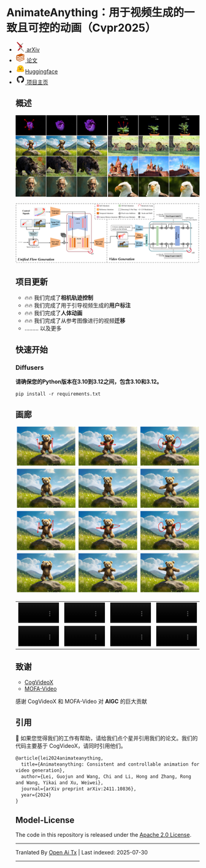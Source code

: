 # AnimateAnything：用于视频生成的一致且可控的动画（Cvpr2025）

  <div class="is-flex is-justify-content-center">
    <ul class="icon-list">
        <li>
            <a target="_blank" href="https://arxiv.org/pdf/2411.10836">
                <img src="https://raw.githubusercontent.com/yu-shaonian/AnimateAnything/main/assets/images/arxiv.png" width="25px" alt="arXiv" class="icon"> arXiv
                    <!-- <h4><strong>arXiv</strong></h4> -->
            </a>
        </li>
        <li>
            <a target="_blank" href="https://arxiv.org/pdf/2411.10836">
                <img src="https://raw.githubusercontent.com/yu-shaonian/AnimateAnything/main/assets/images/book_logo.png" width="25px" alt="Paper" class="icon"> 论文
                    <!-- <h4><strong>arXiv</strong></h4> -->
            </a>
        </li>
    <li>
        <a target="_blank" href="https://yu-shaonian.github.io/Animate_Anything/">
            <img src="https://raw.githubusercontent.com/yu-shaonian/AnimateAnything/main/assets/images/hf-logo.png" width="25px" alt="Code" 			class="icon">Huggingface
            <!-- <h4><strong>Github</strong></h4> -->
        </a>
    </li>           
    <li>
        <a target="_blank" href="https://yu-shaonian.github.io/Animate_Anything/">
            <img src="https://raw.githubusercontent.com/yu-shaonian/AnimateAnything/main/assets/images/github.png" width="25px" alt="Project Page" class="icon"> 项目主页
                <!-- <h4><strong>Github</strong></h4> -->
        </a>
    </li> 



## 概述

![image-20241115035450490](https://raw.githubusercontent.com/yu-shaonian/AnimateAnything/main/assets/images/teaser.png)

![image-20241115035450490](https://raw.githubusercontent.com/yu-shaonian/AnimateAnything/main/assets/images/pipeline.png)

## 项目更新

- 🔥🔥 我们完成了**相机轨迹控制**
- 🔥🔥 我们完成了用于引导视频生成的**用户标注**
- 🔥🔥 我们完成了**人体动画**
- 🔥🔥 我们完成了从参考图像进行的视频**迁移**
- ......... 以及更多

## 快速开始

### Diffusers

**请确保您的Python版本在3.10到3.12之间，包含3.10和3.12。**

```
pip install -r requirements.txt
```
## 画廊

![image-20241115204104582](https://raw.githubusercontent.com/yu-shaonian/AnimateAnything/main/assets/images/all_direction.png)



<table border="0" style="width: 100%; text-align: left; margin-top: 20px;">
  <tr>
      <td>
          <video src="https://yu-shaonian.github.io/Animate_Anything/dynamic_scene/3_animals_ram5.jpg_openvidcheckpoint-2400_final_video.mp4" width="100%" controls autoplay loop></video>
      </td>
      <td>
          <video src="https://yu-shaonian.github.io/Animate_Anything/dynamic_scene/1_animals_2_16.jpg_openvidcheckpoint-2400_final_video.mp4" width="100%" controls autoplay loop></video>
      </td>
       <td>
          <video src="https://yu-shaonian.github.io/Animate_Anything/drag_all_direction/bear_taiji_2.mp4" width="100%" controls autoplay loop></video>
     </td>
      <td>
          <video src="https://yu-shaonian.github.io/Animate_Anything/static_scene/0_scenery_xiangge1.jpg_openvidcheckpoint-2400_final_video.mp4" width="100%" controls autoplay loop></video>
     </td>
  </tr>
  <tr>
      <td>
          <video src="https://yu-shaonian.github.io/Animate_Anything/static_scene/0_scenery_guilin8.jpg_openvidcheckpoint-2400_final_video.mp4" width="100%" controls autoplay loop></video>
      </td>
      <td>
          <video src="https://yu-shaonian.github.io/Animate_Anything/plants_growth/A_purple_flower_bud_is_striving_to_bloom.mp4" width="100%" controls autoplay loop></video>
      </td>
       <td>
          <video src="https://yu-shaonian.github.io/Animate_Anything/static_scene/0_scenery_guilin8.jpg_openvidcheckpoint-2400_final_video.mp4" width="100%" controls autoplay loop></video>
     </td>
      <td>
          <video src="https://yu-shaonian.github.io/Animate_Anything/static_scene/4_scenery_xiangge9.jpg_openvidcheckpoint-2400_final_video.mp4" width="100%" controls autoplay loop></video>
     </td>
  </tr>
</table>

## 致谢

- [CogVideoX](https://github.com/THUDM/CogVideo)
- [MOFA-Video](https://github.com/MyNiuuu/MOFA-Video)

感谢 CogVideoX 和 MOFA-Video 对 **AIGC** 的巨大贡献

## 引用

🌟 如果您觉得我们的工作有帮助，请给我们点个星并引用我们的论文。我们的代码主要基于 CogVideoX，请同时引用他们。


```
@article{lei2024animateanything,
  title={Animateanything: Consistent and controllable animation for video generation},
  author={Lei, Guojun and Wang, Chi and Li, Hong and Zhang, Rong and Wang, Yikai and Xu, Weiwei},
  journal={arXiv preprint arXiv:2411.10836},
  year={2024}
}
```





## Model-License

The code in this repository is released under the [Apache 2.0 License](LICENSE).



---


Tranlated By [Open Ai Tx](https://github.com/OpenAiTx/OpenAiTx) | Last indexed: 2025-07-30


---